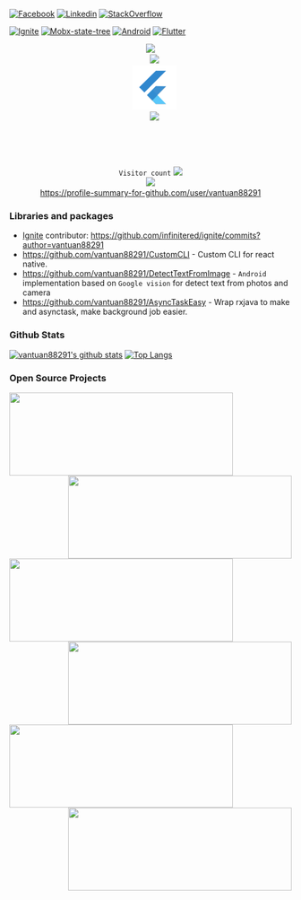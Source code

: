 [![Facebook](https://img.shields.io/badge/facebook-%231877F2.svg?&style=for-the-badge&logo=facebook&logoColor=white)](https://www.facebook.com/vantuan88291)
[![Linkedin](https://img.shields.io/badge/linkedin-%230077B5.svg?&style=for-the-badge&logo=linkedin&logoColor=white)](https://www.linkedin.com/in/tu%E1%BA%A5n-l%C3%AA-502558118/)
[![StackOverflow](https://img.shields.io/badge/stackoverflow-%23F48024.svg?&style=for-the-badge&logo=stackoverflow&logoColor=white)](https://stackoverflow.com/users/6364839/mr-tuan)

[![Ignite](https://img.shields.io/badge/Ignite-React%20Native-red)](https://github.com/infinitered/ignite)
[![Mobx-state-tree](https://img.shields.io/badge/Mobx-React%20Native-blue)](https://github.com/vantuan88291/WebRTC_React_Native)
[![Android](https://img.shields.io/badge/-Android-orange)](https://github.com/vantuan88291/WebRTCdemoAndroid)
[![Flutter](https://img.shields.io/badge/-Flutter-blue)](https://github.com/vantuan88291/flutter_bloc_modular)

<p align="center">
  <code><img src='https://reactnative.dev/img/header_logo.svg' width='80"'>
  <img src='https://www.kotlindevelopment.com/assets/img/kotlin-development-logo.svg?v=bcf07ce317' width='72"'>
  <img src='https://raw.githubusercontent.com/vantuan88291/vantuan88291/main/flutter.jpeg' width='80"'>
  <img src='https://upload.wikimedia.org/wikipedia/commons/thumb/8/82/Android_logo_2019.svg/1173px-Android_logo_2019.svg.png' width='80"'>
  </p>
  
</code>

<p align="center">
   <code>Visitor count</code>
   <img src="https://profile-counter.glitch.me/vantuan88291/count.svg" />
  
   <br>
   <a href="https://hits.seeyoufarm.com">
      <img src="https://hits.seeyoufarm.com/api/count/incr/badge.svg?url=https%3A%2F%2Fgithub.com%2Fvantuan88291&count_bg=%2379C83D&title_bg=%23555555&icon=&icon_color=%23E7E7E7&title=hits&edge_flat=false" />
   </a>
    
   <br>
   <a href="https://profile-summary-for-github.com/user/vantuan88291">https://profile-summary-for-github.com/user/vantuan88291</a>
  </p>
  
  ### Libraries and packages
  
 - [Ignite](https://github.com/infinitered/ignite) contributor: https://github.com/infinitered/ignite/commits?author=vantuan88291
 - https://github.com/vantuan88291/CustomCLI - Custom CLI for react native.
 - https://github.com/vantuan88291/DetectTextFromImage - `Android` implementation based on `Google vision` for detect text from photos and camera
 - https://github.com/vantuan88291/AsyncTaskEasy - Wrap rxjava to make and asynctask, make background job easier.

### Github Stats

[![vantuan88291's github stats](https://github-readme-stats.vercel.app/api?username=vantuan88291&show_icons=true&line_height=21&show_icons=true&theme=buefy&count_private=true&cache_seconds=1800)](https://github.com/vantuan88291)
[![Top Langs](https://github-readme-stats.vercel.app/api/top-langs/?username=vantuan88291&show_icons=true&theme=buefy&layout=compact&cache_seconds=1800&langs_count=8)](https://github.com/vantuan88291)

### Open Source Projects

<a href="https://github.com/vantuan88291/WebRTCdemoAndroid">
  <img align="left" src="https://github-readme-stats.vercel.app/api/pin/?username=vantuan88291&repo=WebRTCdemoAndroid&bg_color=ffffff" height="148" width="399"/>
</a>

<a href="https://github.com/vantuan88291/WebRTC_React_Native">
  <img align="right" src="https://github-readme-stats.vercel.app/api/pin/?username=vantuan88291&repo=WebRTC_React_Native&bg_color=ffffff" height="148" width="399"/>
</a>

<br>

<a href="https://github.com/vantuan88291/WebRTCsignalServer">
  <img align="left" src="https://github-readme-stats.vercel.app/api/pin/?username=vantuan88291&repo=webrtc_flutter_demo_bloc&bg_color=ffffff" height="148" width="399"/>
</a>

<a href="https://github.com/vantuan88291/MvpPatternKotlin">
  <img align="right" src="https://github-readme-stats.vercel.app/api/pin/?username=vantuan88291&repo=MvpPatternKotlin&bg_color=ffffff" height="148" width="399"/>
</a>

<br>

<a href="https://github.com/vantuan88291/flutter_bloc_modular">
  <img align="left" src="https://github-readme-stats.vercel.app/api/pin/?username=vantuan88291&repo=flutter_bloc_modular&bg_color=ffffff" height="148" width="399"/>
</a>

<a href="https://github.com/vantuan88291/MVVMBaseProject">
  <img align="right" src="https://github-readme-stats.vercel.app/api/pin/?username=vantuan88291&repo=MVVMBaseProject&bg_color=ffffff" height="148" width="399"/>
</a>



